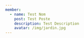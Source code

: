 ```yaml
---
member:
  - name: Test Nom
    post: Test Poste
    description: Test Description
    avatar: /img/jardin.jpg
---
```

